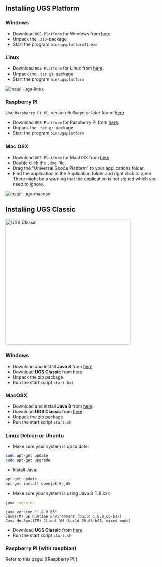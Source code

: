 ## Installing UGS Platform

### Windows

* Download `UGS Platform` for Windows from [here](https://github.com/winder/Universal-G-Code-Sender#downloads). 
* Unpack the `.zip`-package
* Start the program ```bin/ugsplatform32.exe```

### Linux

* Download `UGS Platform` for Linux from [here](https://github.com/winder/Universal-G-Code-Sender#downloads). 
* Unpack the `.tar.gz`-package
* Start the program ```bin/ugsplatform```

![install-ugs-linux](https://user-images.githubusercontent.com/8962024/210969002-cd873040-ff47-4638-a0b5-ff1709390017.gif)

### Raspberry PI
Use `Raspberry Pi OS`, version Bullseye or later found [here](https://www.raspberrypi.com/software/operating-systems/)
* Download `UGS Platform` for Raspberry PI from [here](https://github.com/winder/Universal-G-Code-Sender#downloads). 
* Unpack the `.tar.gz`-package
* Start the program ```bin/ugsplatform```

### Mac OSX
* Download `UGS Platform` for MacOSX from [here](https://github.com/winder/Universal-G-Code-Sender#downloads). 
* Double click the `.dmg`-file.
* Drag the "Universal Gcode Platform" to your applications folder.
* Find the application in the Application folder and right click to open.<br/>There might be a warning that the application is not signed which you need to ignore.

![install-ugs-macosx](https://user-images.githubusercontent.com/8962024/210966015-bab21f42-1ad1-422f-98a4-d05c4735b02f.gif)


## Installing UGS Classic
<img alt="UGS Classic" src="https://raw.githubusercontent.com/winder/Universal-G-Code-Sender/master/pictures/1.0.6_command_table.png" width="400" />

### Windows
* Download and install **Java 8** from [here](https://java.com/en/download/)
* Download **UGS Classic** from [here](https://github.com/winder/Universal-G-Code-Sender#downloads)
* Unpack the zip package
* Run the start script ```start.bat```

### MacOSX
* Download and install **Java 8** from [here](https://www.oracle.com/technetwork/java/javase/downloads/jre8-downloads-2133155.html):
* Download **UGS Classic** from [here](https://github.com/winder/Universal-G-Code-Sender#downloads)
* Unpack the zip package
* Run the start script ```start.sh```

### Linux Debian or Ubuntu

* Make sure your system is up to date:
```bash
sudo apt-get update
sudo apt-get upgrade
```

* Install Java: 
```bash
apt-get update
apt-get install openjdk-8-jdk
```

* Make sure your system is using Java 8 (1.8.xx):
```bash
java -version
```
```
java version "1.8.0_65"
Java(TM) SE Runtime Environment (build 1.8.0_65-b17)
Java HotSpot(TM) Client VM (build 25.65-b01, mixed mode)
```

* Download **UGS Classic** from [here](https://github.com/winder/Universal-G-Code-Sender#downloads)
* Run the start script ```start.sh```


### Raspberry PI (with raspbian)
Refer to this page: [[Raspberry Pi]]

